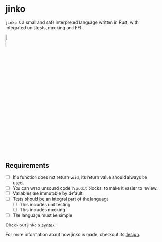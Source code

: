 # jinko
`jinko` is a small and safe interpreted language written in Rust, with integrated
unit tests, mocking and FFI.

<p align="left">
<img src="misc/logo_small.png" width="10%" height="10%" />
</p>

## Requirements

* [ ] If a function does not return `void`, its return value should always be used.
* [ ] You can wrap unsound code in `audit` blocks, to make it easier to review.
* [ ] Variables are immutable by default.
* [ ] Tests should be an integral part of the language
    * [ ] This includes unit testing
    * [ ] This includes mocking
* [ ] The language must be simple

Check out jinko's [syntax](SYNTAX.md)!

For more information about how jinko is made, checkout its [design](DESIGN.md).
